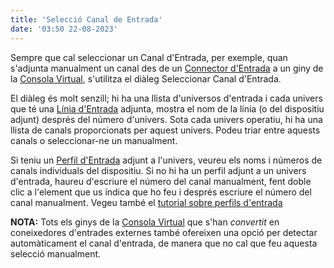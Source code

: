 ```yaml
---
title: 'Selecció Canal de Entrada'
date: '03:50 22-08-2023'
---
```


Sempre que cal seleccionar un Canal d'Entrada, per exemple, quan s'adjunta manualment un canal des de un [Connector d'Entrada](/basics/glossary-and-concepts#connectors-entrada-sortida) a un giny de la [Consola Virtual](/virtual-console), s'utilitza el diàleg Seleccionar Canal d'Entrada.

El diàleg és molt senzill; hi ha una llista d'universos d'entrada i cada univers que té una [Línia d'Entrada](/basics/glossary-and-concepts#connectors-entrada-sortida) adjunta, mostra el nom de la línia (o del dispositiu adjunt) després del número d'univers. Sota cada univers operatiu, hi ha una llista de canals proporcionats per aquest univers. Podeu triar entre aquests canals o seleccionar-ne un manualment.

Si teniu un [Perfil d'Entrada](/basics/glossary-and-concepts#perfils-de-entrada) adjunt a l'univers, veureu els noms i números de canals individuals del dispositiu. Si no hi ha un perfil adjunt a un univers d'entrada, haureu d'escriure el número del canal manualment, fent doble clic a l'element que us indica que ho feu i després escriure el número del canal manualment. Vegeu també el [tutorial sobre perfils d'entrada](howto-input-profiles)

**NOTA:** Tots els ginys de la [Consola Virtual](/virtual-console) que s'han _convertit_ en coneixedores d'entrades externes també ofereixen una opció per detectar automàticament el canal d'entrada, de manera que no cal que feu aquesta selecció manualment.
